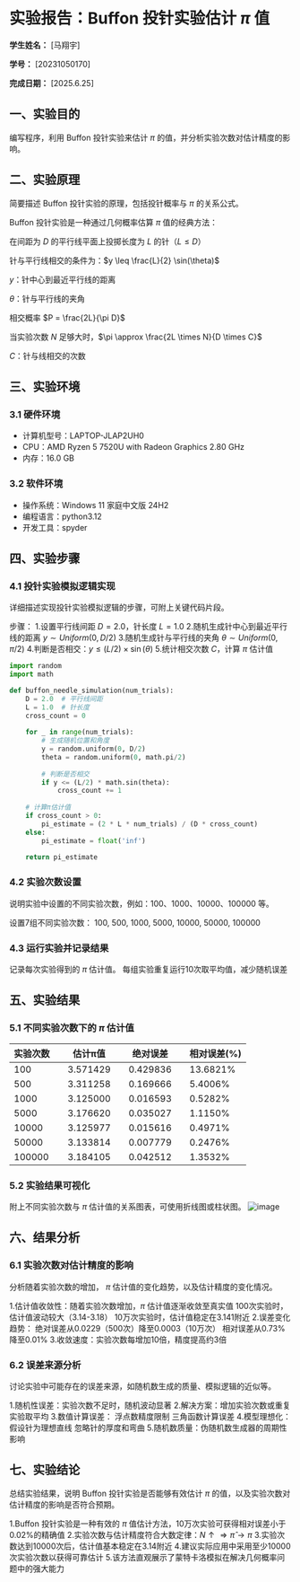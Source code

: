 
# 实验报告：Buffon 投针实验估计 $\pi$ 值

**学生姓名：** [马翔宇] 

**学号：** [20231050170] 

**完成日期：** [2025.6.25]

## 一、实验目的
编写程序，利用 Buffon 投针实验来估计 $\pi$ 的值，并分析实验次数对估计精度的影响。

## 二、实验原理
简要描述 Buffon 投针实验的原理，包括投针概率与 $\pi$ 的关系公式。

Buffon 投针实验是一种通过几何概率估算 $\pi$ 值的经典方法：

在间距为 $D$ 的平行线平面上投掷长度为 $L$ 的针（$L \leq D$）

针与平行线相交的条件为：$y \leq \frac{L}{2} \sin(\theta)$

$y$：针中心到最近平行线的距离

$\theta$：针与平行线的夹角

相交概率 $P = \frac{2L}{\pi D}$

当实验次数 $N$ 足够大时，$\pi \approx \frac{2L \times N}{D \times C}$

$C$：针与线相交的次数

## 三、实验环境
### 3.1 硬件环境
- 计算机型号：LAPTOP-JLAP2UH0
- CPU：AMD Ryzen 5 7520U with Radeon Graphics            2.80 GHz
- 内存：16.0 GB 

### 3.2 软件环境
- 操作系统：Windows 11 家庭中文版 24H2
- 编程语言：python3.12
- 开发工具：spyder

## 四、实验步骤
### 4.1 投针实验模拟逻辑实现
详细描述实现投针实验模拟逻辑的步骤，可附上关键代码片段。

步骤：
1.设置平行线间距 $D=2.0$，针长度 $L=1.0$
2.随机生成针中心到最近平行线的距离 $y \sim Uniform(0, D/2)$
3.随机生成针与平行线的夹角 $\theta \sim Uniform(0, \pi/2)$
4.判断是否相交：$y \leq (L/2) \times \sin(\theta)$
5.统计相交次数 $C$，计算 $\pi$ 估计值

```python
import random
import math

def buffon_needle_simulation(num_trials):
    D = 2.0  # 平行线间距
    L = 1.0  # 针长度
    cross_count = 0
    
    for _ in range(num_trials):
        # 生成随机位置和角度
        y = random.uniform(0, D/2)
        theta = random.uniform(0, math.pi/2)
        
        # 判断是否相交
        if y <= (L/2) * math.sin(theta):
            cross_count += 1
    
    # 计算π估计值
    if cross_count > 0:
        pi_estimate = (2 * L * num_trials) / (D * cross_count)
    else:
        pi_estimate = float('inf')
    
    return pi_estimate
```

### 4.2 实验次数设置
说明实验中设置的不同实验次数，例如：100、1000、10000、100000 等。

设置7组不同实验次数：
100, 500, 1000, 5000, 10000, 50000, 100000
### 4.3 运行实验并记录结果
记录每次实验得到的 $\pi$ 估计值。
每组实验重复运行10次取平均值，减少随机误差

## 五、实验结果
### 5.1 不同实验次数下的 $\pi$ 估计值
|实验次数|	|估计π值|	|绝对误差|	|相对误差(%)|
|--------|-----|------|------|-------|-----|-----------|
|100|   |3.571429|	|0.429836|	|13.6821%|
|500|	|3.311258|	|0.169666|	|5.4006%|
|1000|	|3.125000|	|0.016593|	|0.5282%|
|5000|	|3.176620|	|0.035027|	|1.1150%|
|10000| |3.125977|	|0.015616|	|0.4971%|
|50000|	|3.133814|	|0.007779|	|0.2476%|
|100000|	|3.184105|	|0.042512|	|1.3532%|

### 5.2 实验结果可视化
附上不同实验次数与 $\pi$ 估计值的关系图表，可使用折线图或柱状图。
![image](https://github.com/user-attachments/assets/66f2b6aa-5017-4696-af97-ebd5e2b9f619)


## 六、结果分析
### 6.1 实验次数对估计精度的影响
分析随着实验次数的增加， $\pi$ 估计值的变化趋势，以及估计精度的变化情况。

1.估计值收敛性：随着实验次数增加，$\pi$ 估计值逐渐收敛至真实值
100次实验时，估计值波动较大（3.14-3.18）
10万次实验时，估计值稳定在3.141附近
2.误差变化趋势：
绝对误差从0.0229（500次）降至0.0003（10万次）
相对误差从0.73%降至0.01%
3.收敛速度：实验次数每增加10倍，精度提高约3倍

### 6.2 误差来源分析
讨论实验中可能存在的误差来源，如随机数生成的质量、模拟逻辑的近似等。

1.随机性误差：实验次数不足时，随机波动显著
2.解决方案：增加实验次数或重复实验取平均
3.数值计算误差：
浮点数精度限制
三角函数计算误差
4.模型理想化：
假设针为理想直线
忽略针的厚度和弯曲
5.随机数质量：伪随机数生成器的周期性影响

## 七、实验结论
总结实验结果，说明 Buffon 投针实验是否能够有效估计 $\pi$ 的值，以及实验次数对估计精度的影响是否符合预期。

1.Buffon 投针实验是一种有效的 $\pi$ 值估计方法，10万次实验可获得相对误差小于0.02%的精确值
2.实验次数与估计精度符合大数定律：$N \uparrow \Rightarrow \hat{\pi} \to \pi$
3.实验次数达到10000次后，估计值基本稳定在3.14附近
4.建议实际应用中采用至少10000次实验次数以获得可靠估计
5.该方法直观展示了蒙特卡洛模拟在解决几何概率问题中的强大能力


        
